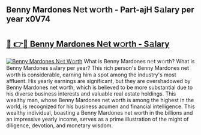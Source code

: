 ## Benny Mardones N𝚎t w𝚘rth - Part-ajH S𝚊lary per year x0V74

# <h2><a href="http://gc2eur.nevu.top/?p=Benny+Mardones">🔗 👉🔴 Benny Mardones N𝚎t w𝚘rth - S𝚊lary</a></h2>

[![Benny Mardones N𝚎t W𝚘rth](https://i.imgur.com/Oavwk0R.jpeg)](http://gc2eur.nevu.top/?p=Benny+Mardones)
What is Benny Mardones n𝚎t w𝚘rth? What is Benny Mardones s𝚊lary per year?
This rich person's Benny Mardones net worth is considerable, earning him a spot among the industry's most affluent. His yearly earnings are significant, but they are overshadowed by Benny Mardones net worth, which is believed to be more substantial due to his diverse business interests and valuable real estate holdings. This wealthy man, whose Benny Mardones net worth is among the highest in the world, is recognized for his business acumen and financial intelligence. This wealthy individual, boasting a Benny Mardones net worth in the billions and an impressive yearly income, serves as a prime illustration of the might of diligence, devotion, and monetary wisdom.
